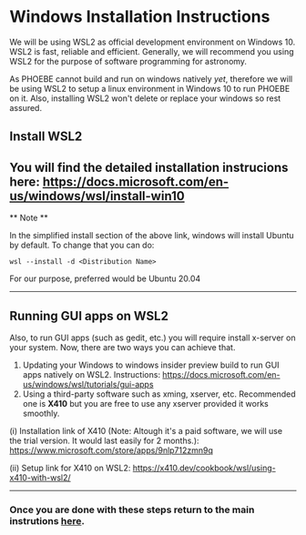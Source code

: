 # Windows Installation Instructions

We will be using WSL2 as official development environment on Windows 10. WSL2 is fast, reliable and efficient. Generally, we will recommend you using WSL2 for the purpose of software programming for astronomy.

As PHOEBE cannot build and run on windows natively *yet*, therefore we will be using WSL2 to setup a linux environment in Windows 10 to run PHOEBE on it. Also, installing WSL2 won't delete or replace your windows so rest assured.

## Install WSL2

You will find the detailed installation instrucions here: https://docs.microsoft.com/en-us/windows/wsl/install-win10
---

** Note **

In the simplified install section of the above link, windows will install Ubuntu by default. To change that you can do:

    wsl --install -d <Distribution Name>
    
For our purpose, preferred would be Ubuntu 20.04

---

## Running GUI apps on WSL2

Also, to run GUI apps (such as gedit, etc.) you will require install x-server on your system. Now, there are two ways you can achieve that.

1. Updating your Windows to windows insider preview build to run GUI apps natively on WSL2. Instructions: https://docs.microsoft.com/en-us/windows/wsl/tutorials/gui-apps
2. Using a third-party software such as xming, xserver, etc. Recommended one is **X410** but you are free to use any xserver provided it works smoothly.
    
  (i) Installation link of X410 (Note: Altough it's a paid software, we will use the trial version. It would last easily for 2 months.): https://www.microsoft.com/store/apps/9nlp712zmn9q 
  
  (ii) Setup link for X410 on WSL2: https://x410.dev/cookbook/wsl/using-x410-with-wsl2/  

---

### Once you are done with these steps return to the main instrutions [here](Install.md).
